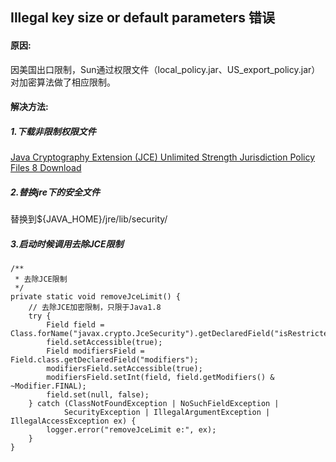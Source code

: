 ## Illegal key size or default parameters 错误 

#### 原因:

因美国出口限制，Sun通过权限文件（local_policy.jar、US_export_policy.jar）对加密算法做了相应限制。

#### 解决方法:

##### 1.下载非限制权限文件

[Java Cryptography Extension (JCE) Unlimited Strength Jurisdiction Policy Files 8 Download](http://www.oracle.com/technetwork/java/javase/downloads/jce8-download-2133166.html)

##### 2.替换jre下的安全文件

替换到${JAVA_HOME}/jre/lib/security/

##### 3.启动时候调用去除JCE限制

```
/**
 * 去除JCE限制
 */
private static void removeJceLimit() {
    // 去除JCE加密限制，只限于Java1.8
    try {
        Field field = Class.forName("javax.crypto.JceSecurity").getDeclaredField("isRestricted");
        field.setAccessible(true);
        Field modifiersField = Field.class.getDeclaredField("modifiers");
        modifiersField.setAccessible(true);
        modifiersField.setInt(field, field.getModifiers() & ~Modifier.FINAL);
        field.set(null, false);
    } catch (ClassNotFoundException | NoSuchFieldException |
            SecurityException | IllegalArgumentException | IllegalAccessException ex) {
        logger.error("removeJceLimit e:", ex);
    }
}
```